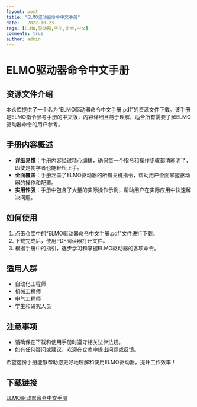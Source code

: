 ```yaml
---
layout: post
title: "ELMO驱动器命令中文手册"
date:   2022-10-23
tags: [ELMO,驱动器,手册,命令,中文]
comments: true
author: admin
---
```

# ELMO驱动器命令中文手册

## 资源文件介绍

本仓库提供了一个名为“ELMO驱动器命令中文手册.pdf”的资源文件下载。该手册是ELMO指令参考手册的中文版，内容详细且易于理解，适合所有需要了解ELMO驱动器命令的用户参考。

## 手册内容概述

- **详细易懂**：手册内容经过精心编排，确保每一个指令和操作步骤都清晰明了，即使是初学者也能轻松上手。
- **全面覆盖**：手册涵盖了ELMO驱动器的所有关键指令，帮助用户全面掌握驱动器的操作和配置。
- **实用性强**：手册中包含了大量的实际操作示例，帮助用户在实际应用中快速解决问题。

## 如何使用

1. 点击仓库中的“ELMO驱动器命令中文手册.pdf”文件进行下载。
2. 下载完成后，使用PDF阅读器打开文件。
3. 根据手册中的指引，逐步学习和掌握ELMO驱动器的各项命令。

## 适用人群

- 自动化工程师
- 机械工程师
- 电气工程师
- 学生和研究人员

## 注意事项

- 请确保在下载和使用手册时遵守相关法律法规。
- 如有任何疑问或建议，欢迎在仓库中提出问题或反馈。

希望这份手册能够帮助您更好地理解和使用ELMO驱动器，提升工作效率！

## 下载链接

[ELMO驱动器命令中文手册](https://pan.quark.cn/s/4c60295b44f9)